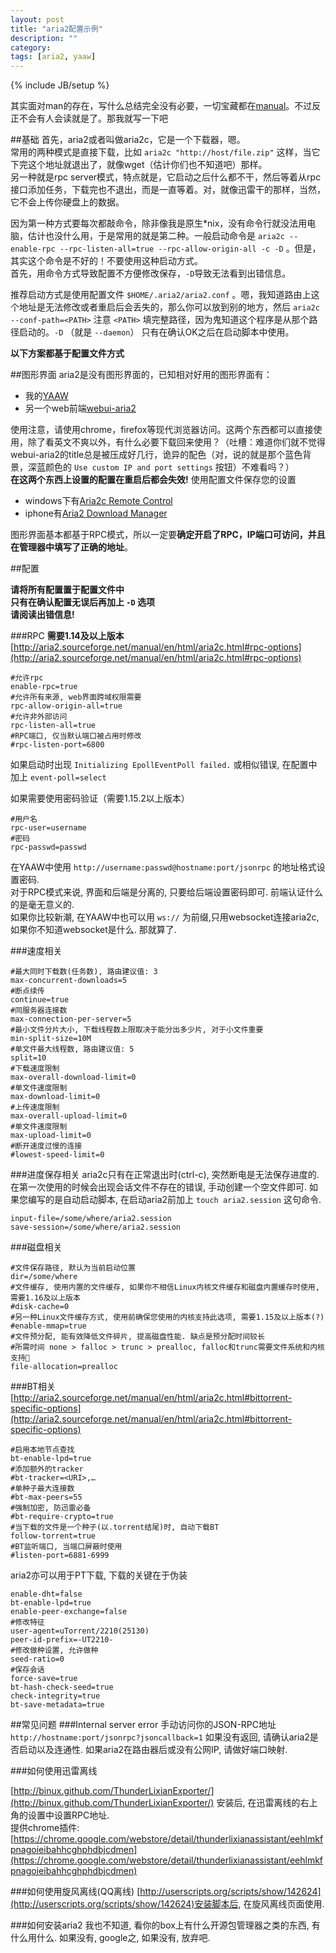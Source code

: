 ```yaml
---
layout: post
title: "aria2配置示例"
description: ""
category: 
tags: [aria2, yaaw]
---
```

{% include JB/setup %}

其实面对man的存在，写什么总结完全没有必要，一切宝藏都在[manual](http://aria2.sourceforge.net/manual/en/html/aria2c.html)。不过反正不会有人会读就是了。那我就写一下吧

##基础
首先，aria2或者叫做aria2c，它是一个下载器，嗯。<br />
常用的两种模式是直接下载，比如 `aria2c "http://host/file.zip"` 这样，当它下完这个地址就退出了，就像wget（估计你们也不知道吧）那样。<br />
另一种就是rpc server模式，特点就是，它启动之后什么都不干，然后等着从rpc接口添加任务，下载完也不退出，而是一直等着。对，就像迅雷干的那样，当然，它不会上传你硬盘上的数据。

因为第一种方式要每次都敲命令，除非像我是原生*nix，没有命令行就没法用电脑，估计也没什么用，于是常用的就是第二种。一般启动命令是 `aria2c --enable-rpc --rpc-listen-all=true --rpc-allow-origin-all -c -D` 。但是，其实这个命令是不好的！不要使用这种启动方式。<br />
首先，用命令方式导致配置不方便修改保存，`-D`导致无法看到出错信息。

推荐启动方式是使用配置文件 `$HOME/.aria2/aria2.conf` 。嗯，我知道路由上这个地址是无法修改或者重启后会丢失的，那么你可以放到别的地方，然后 `aria2c --conf-path=<PATH>` 注意 `<PATH>` 填完整路径，因为鬼知道这个程序是从那个路径启动的。`-D` （就是 `--daemon`） 只有在确认OK之后在启动脚本中使用。

**以下方案都基于配置文件方式**

##图形界面
aria2是没有图形界面的，已知相对好用的图形界面有：

* 我的[YAAW](http://blog.binux.me/yaaw/)
* 另一个web前端[webui-aria2](http://ziahamza.github.com/webui-aria2/)

使用注意，请使用chrome，firefox等现代浏览器访问。这两个东西都可以直接使用，除了看英文不爽以外，有什么必要下载回来使用？（吐槽：难道你们就不觉得webui-aria2的title总是被压成好几行，诡异的配色（对，说的就是那个蓝色背景，深蓝颜色的 `Use custom IP and port settings` 按钮）不难看吗？）  
**在这两个东西上设置的配置在重启后都会失效!** 使用配置文件保存您的设置

* windows下有[Aria2c Remote Control](http://sourceforge.net/projects/aria2cremote/)
* iphone有[Aria2 Download Manager](https://itunes.apple.com/us/app/aria2-download-manager-remote/id525944692)

图形界面基本都基于RPC模式，所以一定要**确定开启了RPC，IP端口可访问，并且在管理器中填写了正确的地址**。

##配置

**请将所有配置置于配置文件中**  
**只有在确认配置无误后再加上 `-D` 选项**  
**请阅读出错信息!**


###RPC
**需要1.14及以上版本**  
[http://aria2.sourceforge.net/manual/en/html/aria2c.html#rpc-options](http://aria2.sourceforge.net/manual/en/html/aria2c.html#rpc-options)

```
#允许rpc
enable-rpc=true
#允许所有来源, web界面跨域权限需要
rpc-allow-origin-all=true
#允许非外部访问
rpc-listen-all=true
#RPC端口, 仅当默认端口被占用时修改
#rpc-listen-port=6800
```

如果启动时出现 `Initializing EpollEventPoll failed.` 或相似错误, 在配置中加上 `event-poll=select`


如果需要使用密码验证（需要1.15.2以上版本）

```
#用户名
rpc-user=username
#密码
rpc-passwd=passwd
```
在YAAW中使用 `http://username:passwd@hostname:port/jsonrpc` 的地址格式设置密码.  
对于RPC模式来说, 界面和后端是分离的, 只要给后端设置密码即可. 前端认证什么的是毫无意义的.  
如果你比较新潮, 在YAAW中也可以用 `ws://` 为前缀,只用websocket连接aria2c, 如果你不知道websocket是什么. 那就算了.

###速度相关
```
#最大同时下载数(任务数), 路由建议值: 3
max-concurrent-downloads=5
#断点续传
continue=true
#同服务器连接数
max-connection-per-server=5
#最小文件分片大小, 下载线程数上限取决于能分出多少片, 对于小文件重要
min-split-size=10M
#单文件最大线程数, 路由建议值: 5
split=10
#下载速度限制
max-overall-download-limit=0
#单文件速度限制
max-download-limit=0
#上传速度限制
max-overall-upload-limit=0
#单文件速度限制
max-upload-limit=0
#断开速度过慢的连接
#lowest-speed-limit=0
```

###进度保存相关
aria2c只有在正常退出时(ctrl-c), 突然断电是无法保存进度的. 在第一次使用的时候会出现会话文件不存在的错误, 手动创建一个空文件即可. 如果您编写的是自动启动脚本, 在启动aria2前加上 `touch aria2.session` 这句命令.

```
input-file=/some/where/aria2.session
save-session=/some/where/aria2.session
```

###磁盘相关

```
#文件保存路径, 默认为当前启动位置
dir=/some/where
#文件缓存, 使用内置的文件缓存, 如果你不相信Linux内核文件缓存和磁盘内置缓存时使用, 需要1.16及以上版本
#disk-cache=0
#另一种Linux文件缓存方式, 使用前确保您使用的内核支持此选项, 需要1.15及以上版本(?)
#enable-mmap=true
#文件预分配, 能有效降低文件碎片, 提高磁盘性能. 缺点是预分配时间较长
#所需时间 none > falloc > trunc > prealloc, falloc和trunc需要文件系统和内核支持
file-allocation=prealloc
```

###BT相关
[http://aria2.sourceforge.net/manual/en/html/aria2c.html#bittorrent-specific-options](http://aria2.sourceforge.net/manual/en/html/aria2c.html#bittorrent-specific-options)

```
#启用本地节点查找
bt-enable-lpd=true
#添加额外的tracker
#bt-tracker=<URI>,…
#单种子最大连接数
#bt-max-peers=55
#强制加密, 防迅雷必备
#bt-require-crypto=true
#当下载的文件是一个种子(以.torrent结尾)时, 自动下载BT
follow-torrent=true
#BT监听端口, 当端口屏蔽时使用
#listen-port=6881-6999
```
aria2亦可以用于PT下载, 下载的关键在于伪装

```
enable-dht=false
bt-enable-lpd=true
enable-peer-exchange=false
#修改特征
user-agent=uTorrent/2210(25130)
peer-id-prefix=-UT2210-
#修改做种设置, 允许做种
seed-ratio=0
#保存会话
force-save=true
bt-hash-check-seed=true
check-integrity=true
bt-save-metadata=true
```

##常见问题
###Internal server error
手动访问你的JSON-RPC地址 `http://hostname:port/jsonrpc?jsoncallback=1` 如果没有返回, 请确认aria2是否启动以及连通性. 如果aria2在路由器后或没有公网IP, 请做好端口映射.

###如何使用迅雷离线

[http://binux.github.com/ThunderLixianExporter/](http://binux.github.com/ThunderLixianExporter/)
安装后, 在迅雷离线的右上角的设置中设置RPC地址.  
提供chrome插件: [https://chrome.google.com/webstore/detail/thunderlixianassistant/eehlmkfpnagoieibahhcghphdbjcdmen](https://chrome.google.com/webstore/detail/thunderlixianassistant/eehlmkfpnagoieibahhcghphdbjcdmen)

###如何使用旋风离线(QQ离线)
[http://userscripts.org/scripts/show/142624](http://userscripts.org/scripts/show/142624)安装脚本后, 在旋风离线页面使用.

###如何安装aria2
我也不知道, 看你的box上有什么开源包管理器之类的东西, 有什么用什么. 如果没有, google之, 如果没有, 放弃吧.